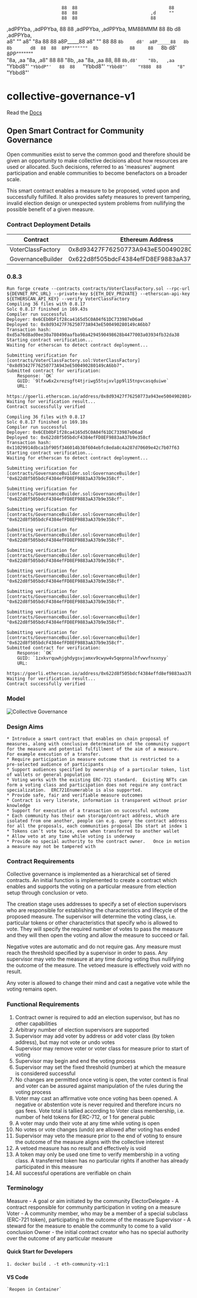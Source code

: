                          88  88                                   88                           
                         88  88                            ,d     ""                           
                         88  88                            88                                  
 ,adPPYba,   ,adPPYba,   88  88   ,adPPYba,   ,adPPYba,  MM88MMM  88  8b       d8   ,adPPYba,  
a8"     ""  a8"     "8a  88  88  a8P_____88  a8"     ""    88     88  `8b     d8'  a8P_____88  
8b          8b       d8  88  88  8PP"""""""  8b            88     88   `8b   d8'   8PP"""""""  
"8a,   ,aa  "8a,   ,a8"  88  88  "8b,   ,aa  "8a,   ,aa    88,    88    `8b,d8'    "8b,   ,aa  
 `"Ybbd8"'   `"YbbdP"'   88  88   `"Ybbd8"'   `"Ybbd8"'    "Y888  88      "8"       `"Ybbd8"'  

# collective-governance-v1

Read the [Docs](https://momentranks.github.io/collective-governance-v1/)

## Open Smart Contract for Community Governance

Open communities exist to serve the common good and therefore should be given an opportunity to make collective decisions about how resources are used or allocated. Such decisions, referred to as 'measures' augment participation and enable communities to become benefactors on a broader scale.

This smart contract enables a measure to be proposed, voted upon and successfully fulfilled. It also provides safety measures to prevent tampering, invalid election design or unexpected system problems from nullifying the possible benefit of a given measure.

### Contract Deployment Details

| Contract          | Ethereum Address                           | Version |
| ----------------- | ------------------------------------------ | ------- |
| VoterClassFactory | 0x8d93427F76250773A943eE500490280149cA6bb7 | 0.8.3   |
| GovernanceBuilder | 0x622d8f505bdcF4384efFD8EF9883aA37b9e358cf | 0.8.3   |

### 0.8.3

```
Run forge create --contracts contracts/VoterClassFactory.sol --rpc-url ${DEVNET_RPC_URL} --private-key ${ETH_DEV_PRIVATE} --etherscan-api-key ${ETHERSCAN_API_KEY} --verify VoterClassFactory
Compiling 36 files with 0.8.17
Solc 0.8.17 finished in 169.43s
Compiler run successful
Deployer: 0x6CEb0bF1f28ca4165d5C0A04f61DC733987eD6ad
Deployed to: 0x8d93427F76250773A943eE500490280149cA6bb7
Transaction hash: 0xd5a76d8ad0ee30a780490aafba98a4294590498628b4477003a03934fb32da38
Starting contract verification...
Waiting for etherscan to detect contract deployment...

Submitting verification for [contracts/VoterClassFactory.sol:VoterClassFactory] "0x8d93427F76250773A943eE500490280149cA6bb7".
Submitted contract for verification:
	Response: `OK`
	GUID: `9lfxw6x2xrezsgft4tjriwg55tujxvlpp9l15tnpvcasqduiwe`
	URL:
        https://goerli.etherscan.io/address/0x8d93427f76250773a943ee500490280149ca6bb7
Waiting for verification result...
Contract successfully verified

Compiling 36 files with 0.8.17
Solc 0.8.17 finished in 169.10s
Compiler run successful
Deployer: 0x6CEb0bF1f28ca4165d5C0A04f61DC733987eD6ad
Deployed to: 0x622d8f505bdcF4384efFD8EF9883aA37b9e358cf
Transaction hash: 0x11029914dbca1bf905f346014b38f604ebfc8eda8c4a287d70609e42c7b07f63
Starting contract verification...
Waiting for etherscan to detect contract deployment...

Submitting verification for [contracts/GovernanceBuilder.sol:GovernanceBuilder] "0x622d8f505bdcF4384efFD8EF9883aA37b9e358cf".

Submitting verification for [contracts/GovernanceBuilder.sol:GovernanceBuilder] "0x622d8f505bdcF4384efFD8EF9883aA37b9e358cf".

Submitting verification for [contracts/GovernanceBuilder.sol:GovernanceBuilder] "0x622d8f505bdcF4384efFD8EF9883aA37b9e358cf".

Submitting verification for [contracts/GovernanceBuilder.sol:GovernanceBuilder] "0x622d8f505bdcF4384efFD8EF9883aA37b9e358cf".

Submitting verification for [contracts/GovernanceBuilder.sol:GovernanceBuilder] "0x622d8f505bdcF4384efFD8EF9883aA37b9e358cf".

Submitting verification for [contracts/GovernanceBuilder.sol:GovernanceBuilder] "0x622d8f505bdcF4384efFD8EF9883aA37b9e358cf".

Submitting verification for [contracts/GovernanceBuilder.sol:GovernanceBuilder] "0x622d8f505bdcF4384efFD8EF9883aA37b9e358cf".

Submitting verification for [contracts/GovernanceBuilder.sol:GovernanceBuilder] "0x622d8f505bdcF4384efFD8EF9883aA37b9e358cf".

Submitting verification for [contracts/GovernanceBuilder.sol:GovernanceBuilder] "0x622d8f505bdcF4384efFD8EF9883aA37b9e358cf".
Submitted contract for verification:
	Response: `OK`
	GUID: `1zxkvrquwhjghdygsvjamxv9cwyw4v5qepnnalhfvwvfnxxnyy`
	URL:
        https://goerli.etherscan.io/address/0x622d8f505bdcf4384effd8ef9883aa37b9e358cf
Waiting for verification result...
Contract successfully verified
```

### Model

![Collective Governance](site/_static/images/CollectiveGovernance.png)

### Design Aims

    * Introduce a smart contract that enables on chain proposal of measures, along with conclusive determination of the community support for the measure and potential fulfillment of the aim of a measure.  For example execution of a transfer.
    * Require participation in measure outcome that is restricted to a pre-selected audience of participants
    * Support audiences specified by ownership of a particular token, list of wallets or general population
    * Voting works with the existing ERC-721 standard.  Existing NFTs can form a voting class and participation does not require any contract specialization.  ERC721Enumerable is also supported.
    * Provide safe, fair and verifiable measure outcomes
    * Contract is very literate, information is transparent without prior knowledge
    * Support for execution of a transaction on successful outcome
    * Each community has their own storage/contract address, which are isolated from one another, people can e.g. query the contract address for all the proposals, each communities proposal IDs start at index 1
    * Tokens can’t vote twice, even when transferred to another wallet
    * Allow veto at any time while voting is underway
    * Provide no special authority to the contract owner.   Once in motion a measure may not be tampered with

### Contract Requirements

Collective governance is implemented as a hierarchical set of tiered contracts. An initial function is implemented to create a contract which enables and supports the voting on a particular measure from election setup through conclusion or veto.

The creation stage uses addresses to specify a set of election supervisors who are responsible for establishing the characteristics and lifecycle of the proposed measure. The supervisor will determine the voting class, i.e. particular tokens or other characteristics that specify who is allowed to vote. They will specify the required number of votes to pass the measure and they will then open the voting and allow the measure to succeed or fail.

Negative votes are automatic and do not require gas. Any measure must reach the threshold specified by a supervisor in order to pass. Any supervisor may veto the measure at any time during voting thus nullifying the outcome of the measure. The vetoed measure is effectively void with no result.

Any voter is allowed to change their mind and cast a negative vote while the voting remains open.

### Functional Requirements

1. Contract owner is required to add an election supervisor, but has no other capabilities
2. Arbitrary number of election supervisors are supported
3. Supervisor may add voter by address or add voter class (by token address), but may not vote or undo votes
4. Supervisor may remove voter or voter class for measure prior to start of voting
5. Supervisor may begin and end the voting process
6. Supervisor may set the fixed threshold (number) at which the measure is considered successful
7. No changes are permitted once voting is open, the voter context is final and voter can be assured against manipulation of the rules during the voting process
8. Voter may cast an affirmative vote once voting has been opened. A negative or abstention vote is never required and therefore incurs no gas fees. Vote total is tallied according to Voter class membership, i.e. number of held tokens for ERC-712, or 1 for general public
9. A voter may undo their vote at any time while voting is open
10. No votes or vote changes (undo) are allowed after voting has ended
11. Supervisor may veto the measure prior to the end of voting to ensure the outcome of the measure aligns with the collective interest
12. A vetoed measure has no result and effectively is void
13. A token may only be used one time to verify membership in a voting class. A transferred token has no particular rights if another has already participated in this measure
14. All successful operations are verifiable on chain

### Terminology

Measure - A goal or aim initiated by the community
ElectorDelegate - A contract responsible for community participation in voting on a measure
Voter - A community member, who may be a member of a special subclass (ERC-721 token), participating in the outcome of the measure
Supervisor - A steward for the measure to enable the community to come to a valid conclusion
Owner - the initial contract creator who has no special authority over the outcome of any particular measure

#### Quick Start for Developers

    1. docker build . -t eth-community-v1:1

#### VS Code

    `Reopen in Container`
